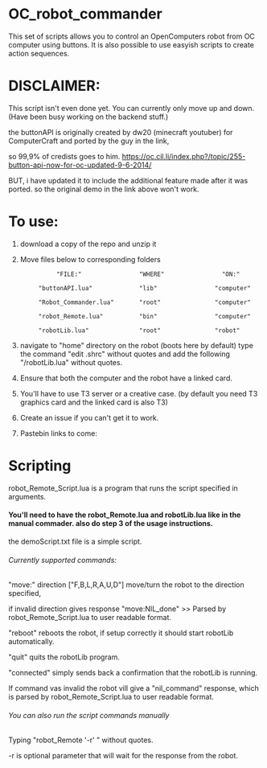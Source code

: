 # OC_robot_commander
This set of scripts allows you to control an OpenComputers robot from OC computer using buttons. 
It is also possible to use easyish scripts to create action sequences. 

# DISCLAIMER:
This script isn't even done yet. You can currently only move up and down. (Have been busy working on the backend stuff.)

the buttonAPI is originally created by dw20 (minecraft youtuber) for ComputerCraft and ported by the guy in the link, 

so 99,9% of credists goes to him. https://oc.cil.li/index.php?/topic/255-button-api-now-for-oc-updated-9-6-2014/

BUT, i have updated it to include the additional feature made after it was ported. so the original demo in the link above won't work.

# To use:
1. download a copy of the repo and unzip it

2. Move files below to corresponding folders

                 "FILE:"                "WHERE"                "ON:"
                 
            "buttonAPI.lua"             "lib"                "computer"
            
            "Robot_Commander.lua"       "root"               "computer"
            
            "robot_Remote.lua"          "bin"                "computer"
            
            "robotLib.lua"              "root"               "robot"

3. navigate to "home" directory on the robot (boots here by default) type the command "edit .shrc" without quotes and add the following "/robotLib.lua" without quotes.

4. Ensure that both the computer and the robot have a linked card.

5. You'll have to use T3 server or a creative case. (by default you need T3 graphics card and the linked card is also T3)

6. Create an issue if you can't get it to work.

7. Pastebin links to come:

# Scripting
robot_Remote_Script.lua is a program that runs the script specified in arguments.

#### You'll need to have the robot_Remote.lua and robotLib.lua like in the manual commader. also do step 3 of the usage instructions.

the demoScript.txt file is a simple script.
###### Currently supported commands:

"move:<direction>"   direction ["F,B,L,R,A,U,D"] move/turn the robot to the direction specified, 

   if invalid direction gives response "move:NIL_done" >> Parsed by robot_Remote_Script.lua to user readable format.
  
"reboot" reboots the robot, if setup correctly it should start robotLib automatically.

"quit" quits the robotLib program.

"connected" simply sends back a confirmation that the robotLib is running.

If command vas invalid the robot vill give a "nil_command" response, which is parsed by robot_Remote_Script.lua to user readable format.

###### You can also run the script commands manually 
Typing "robot_Remote '-r' <one of the commands above>" without quotes.
  
-r is optional parameter that will wait for the response from the robot.
  
